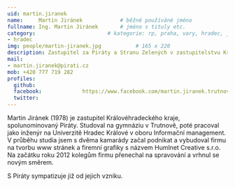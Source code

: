 ```yaml
---
uid: martin.jiranek
name:     Martin Jiránek      		# běžně používáné jméno
fullname: Ing. Martin Jiránek  		# jméno s tituly etc.
category:                 		# kategorie: rp, praha, vary, hradec, jmk, senat
- hradec
img: people/martin-jiranek.jpg           # 165 x 220
description: Zastupitel za Piráty a Stranu Zelených v zastupitelstvu Královéhradeckého kraje # kratký popis, max 160 znaků
mail:
- martin.jiranek@pirati.cz
mob: +420 777 719 282
profiles:
  github:
  facebook:				https://www.facebook.com/martin.jiranek.trutnov
  twitter:
---
```


Martin Jiránek (1978) je zastupitel Královéhradeckého kraje, spolunominovaný Piráty. Studoval na gymnáziu v Trutnově, poté pracoval jako inženýr na Univerzitě Hradec Králové v oboru Informační management. V průběhu studia jsem s dvěma kamarády začal podnikat a vybudoval firmu na tvorbu www stránek a firemní grafiky s názvem Humlnet Creative s.r.o. Na začátku roku 2012 kolegům firmu přenechal na spravování a vrhnul se novým směrem.

S Piráty sympatizuje již od jejich vzniku.
